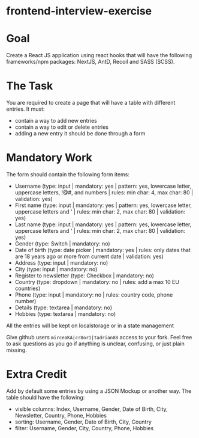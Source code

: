 # frontend-interview-exercise


# Goal

Create a React JS application using react hooks that will have the following frameworks/npm packages: NextJS, AntD, Recoil and SASS (SCSS).

# The Task

You are required to create a page that will have a table with different entries. It must:

* contain a way to add new entries
* contain a way to edit or delete entries
* adding a new entry it should be done through a form


# Mandatory Work

The form should contain the following form items:

* Username (type: input | mandatory: yes | pattern: yes, lowercase letter, uppercase letters, !@#, and numbers | rules: min char: 4, max char: 80 | validation: yes)
* First name (type: input | mandatory: yes | pattern: yes, lowercase letter, uppercase letters and ' | rules: min char: 2, max char: 80 | validation: yes)
* Last name (type: input | mandatory: yes | pattern: yes, lowercase letter, uppercase letters and ' | rules: min char: 2, max char: 80 | validation: yes)
* Gender (type: Switch | mandatory: no)
* Date of birth (type: date picker | mandatory: yes | rules: only dates that are 18 years ago or more from current date | validation: yes)
* Address (type: input | mandatory: no)
* City (type: input | mandatory: no)
* Register to newsletter (type: Checkbox | mandatory: no)
* Country (type: dropdown | mandatory: no | rules: add a max 10 EU countries)
* Phone (type: input | mandatory: no | rules: country code, phone number)
* Details (type: textarea | mandatory: no)
* Hobbies (type: textarea | mandatory: no)

All the entries will be kept on localstorage or in a state management

Give github users `mirceaKA|cr8or1|tadrian88` access to your fork.
Feel free to ask questions as you go if anything is unclear, confusing, or just plain missing.

# Extra Credit

Add by default some entries by using a JSON Mockup or another way.
The table should have the following:
 * visible columns: Index, Username, Gender, Date of Birth, City, Newsletter, Country, Phone, Hobbies
 * sorting: Username, Gender, Date of Birth, City, Country
 * filter: Username, Gender, City, Country, Phone, Hobbies

